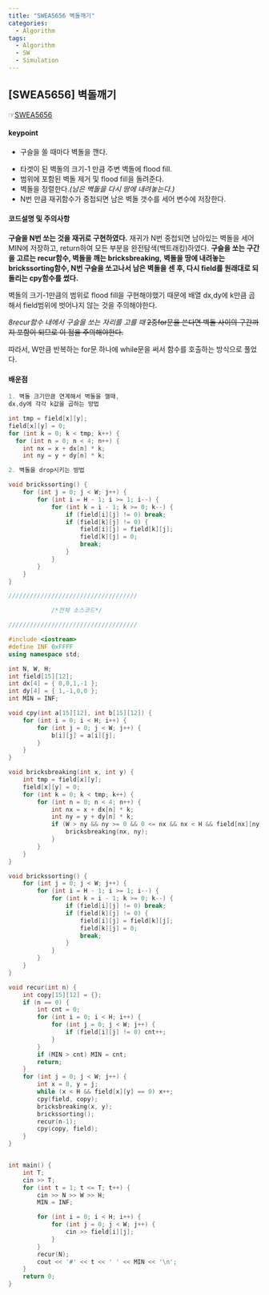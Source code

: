 ```yaml
---
title: "SWEA5656 벽돌깨기"
categories:
  - Algorithm
tags:
  - Algorithm
  - SW
  - Simulation
---
```


## [SWEA5656] 벽돌깨기
☞[SWEA5656](https://www.swexpertacademy.com/main/code/problem/problemDetail.do?contestProbId=AWXRQm6qfL0DFAUo&categoryId=AWXRQm6qfL0DFAUo&categoryType=CODE)

#### keypoint
+ 구슬을 쏠 때마다 벽돌을 깬다.
* 타겟이 된 벽돌의 크기-1 만큼 주변 벽돌에 flood fill.
* 범위에 포함된 벽돌 제거 및 flood fill을 돌려준다.
* 벽돌을 정렬한다.*(남은 벽돌을 다시 땅에 내려놓는다.)*
* N번 만큼 재귀함수가 중첩되면 남은 벽돌 갯수를 세어 변수에 저장한다.

#### 코드설명 및 주의사항
**구슬을 N번 쏘는 것을 재귀로 구현하였다.**
재귀가 N번 중첩되면 남아있는 벽돌을 세어 MIN에 저장하고,
return하여 모든 부분을 완전탐색(백트래킹)하였다.
**구슬을 쏘는 구간을 고르는 recur함수, 벽돌을 깨는 bricksbreaking,**
**벽돌을 땅에 내려놓는 brickssorting함수, N번 구슬을 쏘고나서 남은 벽돌을 센 후,
다시 field를 원래대로 되돌리는 cpy함수를 썼다.**

벽돌의 크기-1만큼의 범위로 flood fill을 구현해야했기 때문에
배열 dx,dy에 k만큼 곱해서 field범위에 벗어나지 않는 것을 주의해야한다.

*8recur함수 내에서 구슬을 쏘는 자리를 고를 때*
~~2중for문을 쓴다면 벽돌 사이의 구간까지 포함이 되므로 이 점을 주의해야한다.~~

따라서, W만큼 반복하는 for문 하나에 while문을 써서 함수를 호출하는 방식으로
풀었다.

#### 배운점


```cpp
1. 벽돌 크기만큼 연계해서 벽돌을 깰때,
dx,dy에 각각 k값을 곱하는 방법

int tmp = field[x][y];
field[x][y] = 0;
for (int k = 0; k < tmp; k++) {
  for (int n = 0; n < 4; n++) {
    int nx = x + dx[n] * k;
    int ny = y + dy[n] * k;

2. 벽돌을 drop시키는 방법

void brickssorting() {
	for (int j = 0; j < W; j++) {
		for (int i = H - 1; i >= 1; i--) {
			for (int k = i - 1; k >= 0; k--) {
				if (field[i][j] != 0) break;
				if (field[k][j] != 0) {
					field[i][j] = field[k][j];
					field[k][j] = 0;
					break;
				}
			}
		}
	} 
}

////////////////////////////////////

            /*전체 소스코드*/

////////////////////////////////////

#include <iostream>
#define INF 0xFFFF
using namespace std;

int N, W, H;
int field[15][12];
int dx[4] = { 0,0,1,-1 };
int dy[4] = { 1,-1,0,0 };
int MIN = INF;

void cpy(int a[15][12], int b[15][12]) {
	for (int i = 0; i < H; i++) {
		for (int j = 0; j < W; j++) {
			b[i][j] = a[i][j];
		}
	}
}

void bricksbreaking(int x, int y) {
	int tmp = field[x][y];
	field[x][y] = 0;
	for (int k = 0; k < tmp; k++) {
		for (int n = 0; n < 4; n++) {
			int nx = x + dx[n] * k;
			int ny = y + dy[n] * k;
			if (W > ny && ny >= 0 && 0 <= nx && nx < H && field[nx][ny] != 0) {
				bricksbreaking(nx, ny);
			}
		}
	}
}

void brickssorting() {
	for (int j = 0; j < W; j++) {
		for (int i = H - 1; i >= 1; i--) {
			for (int k = i - 1; k >= 0; k--) {
				if (field[i][j] != 0) break;
				if (field[k][j] != 0) {
					field[i][j] = field[k][j];
					field[k][j] = 0;
					break;
				}
			}
		}
	}
}

void recur(int n) {
	int copy[15][12] = {};
	if (n == 0) {
		int cnt = 0;
		for (int i = 0; i < H; i++) {
			for (int j = 0; j < W; j++) {
				if (field[i][j] != 0) cnt++;
			}
		}
		if (MIN > cnt) MIN = cnt;
		return;
	}
	for (int j = 0; j < W; j++) {
		int x = 0, y = j;
		while (x < H && field[x][y] == 0) x++;
		cpy(field, copy);
		bricksbreaking(x, y);
		brickssorting();
		recur(n-1);
		cpy(copy, field);
	}
}


int main() {
	int T;
	cin >> T;
	for (int t = 1; t <= T; t++) {
		cin >> N >> W >> H;
		MIN = INF;

		for (int i = 0; i < H; i++) {
			for (int j = 0; j < W; j++) {
				cin >> field[i][j];
			}
		}
		recur(N);
		cout << '#' << t << ' ' << MIN << '\n';
	}
	return 0;
}
```

[^posts]: Footnote test.

